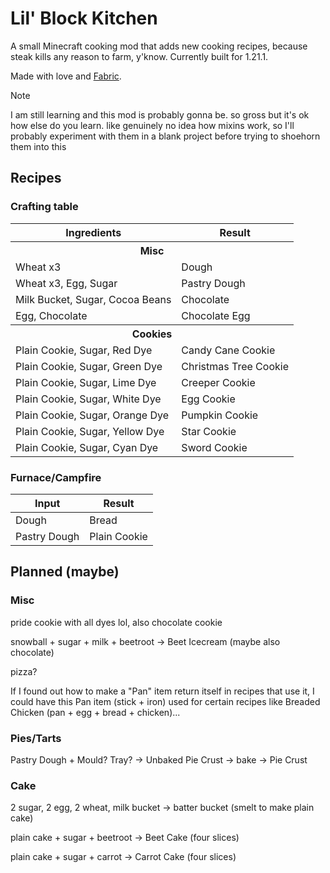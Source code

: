 # Lil' Block Kitchen

A small Minecraft cooking mod that adds new cooking recipes, because steak kills any reason to farm, y'know. Currently built for 1.21.1.

Made with love and [Fabric](https://fabricmc.net/wiki/tutorial:start).

> [!NOTE]  
> I am still learning and this mod is probably gonna be. so gross but it's ok how else do you learn. like genuinely no idea how mixins work, so I'll probably experiment with them in a blank project before trying to shoehorn them into this

## Recipes

### Crafting table

<table>
    <thead>
        <tr> <th>Ingredients</th> <th>Result</th> </tr>
    </thead>
    <tbody>
        <tr> <th colspan=2>Misc</th>                                          </tr>
        <tr> <td>Wheat x3</td>                        <td>Dough</td>          </tr>
        <tr> <td>Wheat x3, Egg, Sugar</td>            <td>Pastry Dough</td>   </tr>
        <tr> <td>Milk Bucket, Sugar, Cocoa Beans</td> <td>Chocolate</td>      </tr>
        <tr> <td>Egg, Chocolate</td>                  <td>Chocolate Egg</td>  </tr>
        <tr> <th colspan=2>Cookies</th>                                       </tr>
        <tr> <td>Plain Cookie, Sugar, Red Dye</td>    <td>Candy Cane Cookie</td>     </tr>
        <tr> <td>Plain Cookie, Sugar, Green Dye</td>  <td>Christmas Tree Cookie</td> </tr>
        <tr> <td>Plain Cookie, Sugar, Lime Dye</td>   <td>Creeper Cookie</td>        </tr>
        <tr> <td>Plain Cookie, Sugar, White Dye</td>  <td>Egg Cookie</td>            </tr>
        <tr> <td>Plain Cookie, Sugar, Orange Dye</td> <td>Pumpkin Cookie</td>        </tr>
        <tr> <td>Plain Cookie, Sugar, Yellow Dye</td> <td>Star Cookie</td>           </tr>
        <tr> <td>Plain Cookie, Sugar, Cyan Dye</td>   <td>Sword Cookie</td>          </tr>
    </tbody>
</table>

### Furnace/Campfire
| Input        | Result       |
|--------------|--------------|
| Dough        | Bread        |
| Pastry Dough | Plain Cookie |

## Planned (maybe)

### Misc

pride cookie with all dyes lol, also chocolate cookie

snowball + sugar + milk + beetroot -> Beet Icecream (maybe also chocolate)

pizza?

If I found out how to make a "Pan" item return itself in recipes that use it, I could have this Pan item (stick + iron) used for certain recipes like Breaded Chicken (pan + egg + bread + chicken)...

### Pies/Tarts

Pastry Dough + Mould? Tray? -> Unbaked Pie Crust -> bake -> Pie Crust

### Cake

2 sugar, 2 egg, 2 wheat, milk bucket -> batter bucket (smelt to make plain cake) 

plain cake + sugar + beetroot -> Beet Cake (four slices)

plain cake + sugar + carrot -> Carrot Cake (four slices)
